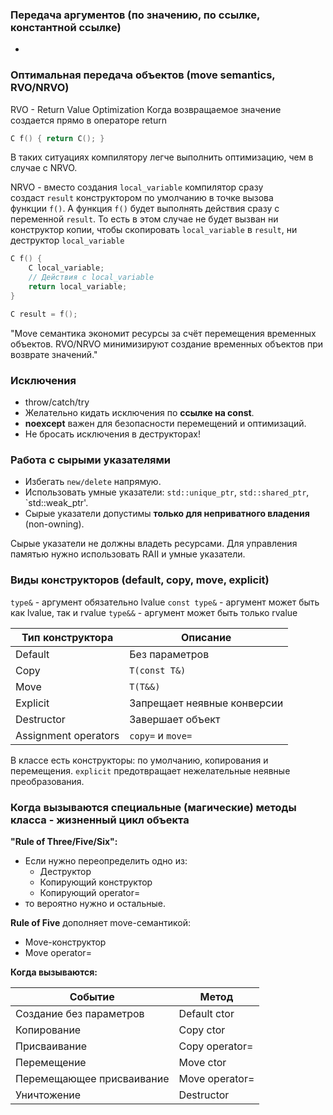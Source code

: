 ### Передача аргументов (по значению, по ссылке, константной ссылке)

+

### Оптимальная передача объектов (move semantics, RVO/NRVO)

RVO - Return Value Optimization
Когда возвращаемое значение создается прямо в операторе return
```cpp
C f() { return C(); }
```
В таких ситуациях компилятору легче выполнить оптимизацию, чем в случае с NRVO.

NRVO - вместо создания `local_variable` компилятор сразу создаст `result` конструктором по умолчанию в точке вызова функции `f()`. А функция `f()` будет выполнять действия сразу с переменной `result`. То есть в этом случае не будет вызван ни конструктор копии, чтобы скопировать `local_variable` в `result`, ни деструктор `local_variable`

```cpp
C f() {  
	C local_variable;  
	// Действия с local_variable  
	return local_variable;
}

C result = f();
```

"Move семантика экономит ресурсы за счёт перемещения временных объектов. RVO/NRVO минимизируют создание временных объектов при возврате значений."

### Исключения

- throw/catch/try
- Желательно кидать исключения по **ссылке на const**.
- **noexcept** важен для безопасности перемещений и оптимизаций.
- Не бросать исключения в деструкторах!

### Работа с сырыми указателями
- Избегать `new/delete` напрямую.
- Использовать умные указатели: `std::unique_ptr`, `std::shared_ptr`, `std::weak_ptr'.
- Сырые указатели допустимы **только для неприватного владения** (non-owning).

Сырые указатели не должны владеть ресурсами. Для управления памятью нужно использовать RAII и умные указатели.

### Виды конструкторов (default, copy, move, explicit)

`type&` - аргумент обязательно lvalue
`const type&` -  аргумент может быть как lvalue, так и rvalue
`type&&` - аргумент может быть только rvalue

| Тип конструктора     | Описание                    |
| -------------------- | --------------------------- |
| Default              | Без параметров              |
| Copy                 | `T(const T&)`               |
| Move                 | `T(T&&)`                    |
| Explicit             | Запрещает неявные конверсии |
| Destructor           | Завершает объект            |
| Assignment operators | `copy=` и `move=`           |

В классе есть конструкторы: по умолчанию, копирования и перемещения. `explicit` предотвращает нежелательные неявные преобразования.

### Когда вызываются специальные (магические) методы класса - жизненный цикл объекта

**"Rule of Three/Five/Six":**
- Если нужно переопределить одно из:
    - Деструктор
    - Копирующий конструктор
    - Копирующий operator=
- то вероятно нужно и остальные.

**Rule of Five** дополняет move-семантикой:
- Move-конструктор
- Move operator=

**Когда вызываются:**

|Событие|Метод|
|---|---|
|Создание без параметров|Default ctor|
|Копирование|Copy ctor|
|Присваивание|Copy operator=|
|Перемещение|Move ctor|
|Перемещающее присваивание|Move operator=|
|Уничтожение|Destructor|
